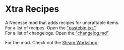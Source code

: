 # Xtra Recipes
A Necesse mod that adds recipes for uncraftable items.<br>
For a list of recipes. Open the ["pastebin.txt."](pastebin.txt)<br>
For a list of changelogs. Open the ["changelog.md"](changelog.md)

For the mod. Check out the [Steam Workshop](https://steamcommunity.com/sharedfiles/filedetails/?id=2992930299).